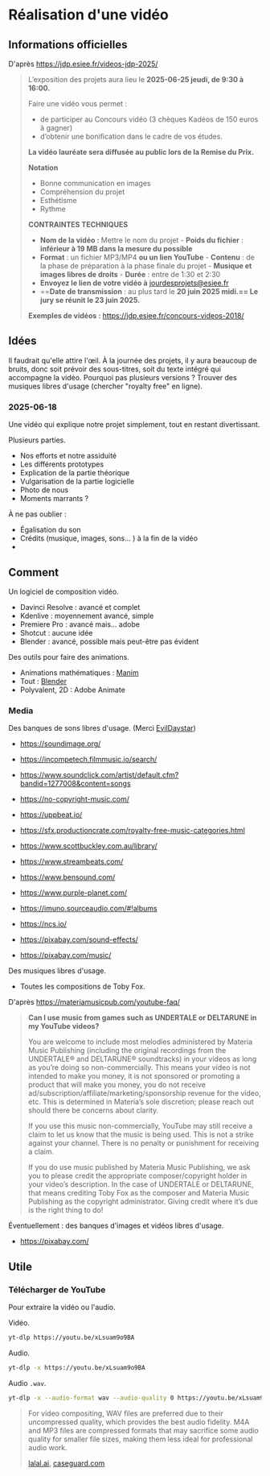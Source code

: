# Réalisation d'une vidéo 
## Informations officielles 
D'après https://jdp.esiee.fr/videos-jdp-2025/ 

> L’exposition des projets aura lieu le **2025-06-25 jeudi, de 9:30 à 16:00.** 
> 
> Faire une vidéo vous permet : 
> - de participer au Concours vidéo (3 chèques Kadéos de 150 euros à gagner) 
> - d’obtenir une bonification dans le cadre de vos études. 
> 
> **La vidéo lauréate sera diffusée au public lors de la Remise du Prix.**
> 
> **Notation**
> 
> - Bonne communication en images
> - Compréhension du projet
> - Esthétisme
> - Rythme
> 
> 
> **CONTRAINTES TECHNIQUES** 
> 
> - **Nom de la vidéo :** Mettre le nom du projet 
> - **Poids du fichier** : **inférieur à 19 MB dans la mesure du possible** 
> - **Format** : un fichier MP3/MP4 **ou un lien YouTube**
> - **Contenu** : de la phase de préparation à la phase finale du projet 
> - **Musique et images libres de droits** 
> - **Durée** : entre de 1:30 et 2:30  
> - **Envoyez le lien de votre vidéo à** jourdesprojets@esiee.fr 
> - ==**Date de transmission** : au plus tard le **20 juin 2025 midi.== Le jury se réunit le 23 juin 2025.**  
> 
> **Exemples de vidéos :** https://jdp.esiee.fr/concours-videos-2018/ 

## Idées 
Il faudrait qu'elle attire l'œil. 
À la journée des projets, il y aura beaucoup de bruits, donc soit prévoir des sous-titres, soit du texte intégré qui accompagne la vidéo. 
Pourquoi pas plusieurs versions ? 
Trouver des musiques libres d'usage (chercher "royalty free" en ligne). 

### 2025-06-18 
Une vidéo qui explique notre projet simplement, tout en restant divertissant. 

Plusieurs parties. 

- Nos efforts et notre assiduité 
- Les différents prototypes 
- Explication de la partie théorique 
- Vulgarisation de la partie logicielle 
- Photo de nous 
- Moments marrants ? 

À ne pas oublier : 

- Égalisation du son 
- Crédits (musique, images, sons... ) à la fin de la vidéo 
- 

## Comment 
Un logiciel de composition vidéo. 

- Davinci Resolve : avancé et complet 
- Kdenlive : moyennement avancé, simple 
- Premiere Pro : avancé mais... adobe 
- Shotcut : aucune idée 
- Blender : avancé, possible mais peut-être pas évident 

Des outils pour faire des animations. 

- Animations mathématiques : [Manim](https://www.manim.community/) 
- Tout : [Blender](https://www.blender.org/) 
- Polyvalent, 2D : Adobe Animate 

### Media 

Des banques de sons libres d'usage. (Merci [EvilDaystar](https://www.reddit.com/r/Filmmakers/comments/13lwk4l/comment/jkrynys/)) 

- https://soundimage.org/
- https://incompetech.filmmusic.io/search/
- https://www.soundclick.com/artist/default.cfm?bandid=1277008&content=songs
- https://no-copyright-music.com/
- https://uppbeat.io/
- https://sfx.productioncrate.com/royalty-free-music-categories.html
- https://www.scottbuckley.com.au/library/
- https://www.streambeats.com/
- https://www.bensound.com/
- https://www.purple-planet.com/
- https://imuno.sourceaudio.com/#!albums
- https://ncs.io/ 

- https://pixabay.com/sound-effects/ 
- https://pixabay.com/music/ 

Des musiques libres d'usage. 

- Toutes les compositions de Toby Fox. 

D'après https://materiamusicpub.com/youtube-faq/ 

> **Can I use music from games such as UNDERTALE or DELTARUNE in my YouTube videos?**
> 
> You are welcome to include most melodies administered by Materia Music Publishing (including the original recordings from the UNDERTALE® and DELTARUNE® soundtracks) in your videos as long as you’re doing so non-commercially. This means your video is not intended to make you money, it is not sponsored or promoting a product that will make you money, you do not receive ad/subscription/affiliate/marketing/sponsorship revenue for the video, etc. This is determined in Materia’s sole discretion; please reach out should there be concerns about clarity.
> 
> If you use this music non-commercially, YouTube may still receive a claim to let us know that the music is being used. This is not a strike against your channel. There is no penalty or punishment for receiving a claim.
> 
> If you do use music published by Materia Music Publishing, we ask you to please credit the appropriate composer/copyright holder in your video’s description. In the case of UNDERTALE or DELTARUNE, that means crediting Toby Fox as the composer and Materia Music Publishing as the copyright administrator. Giving credit where it’s due is the right thing to do!

Éventuellement : des banques d'images et vidéos libres d'usage. 

- https://pixabay.com/ 

## Utile 
### Télécharger de YouTube 
Pour extraire la vidéo ou l'audio. 

Vidéo. 
```bash
yt-dlp https://youtu.be/xLsuam9o9BA
```

Audio. 
```bash
yt-dlp -x https://youtu.be/xLsuam9o9BA
```

Audio `.wav`. 
```bash
yt-dlp -x --audio-format wav --audio-quality 0 https://youtu.be/xLsuam9o9BA
```

> For video compositing, WAV files are preferred due to their uncompressed quality, which provides the best audio fidelity. M4A and MP3 files are compressed formats that may sacrifice some audio quality for smaller file sizes, making them less ideal for professional audio work.
> 
> [lalal.ai](https://www.lalal.ai/blog/difference-between-audio-formats-mp3-flac-wav-aiff-m4a-ogg/), [caseguard.com](https://caseguard.com/articles/m4a-mp3-and-wav-audio-files-new-technology/) 



